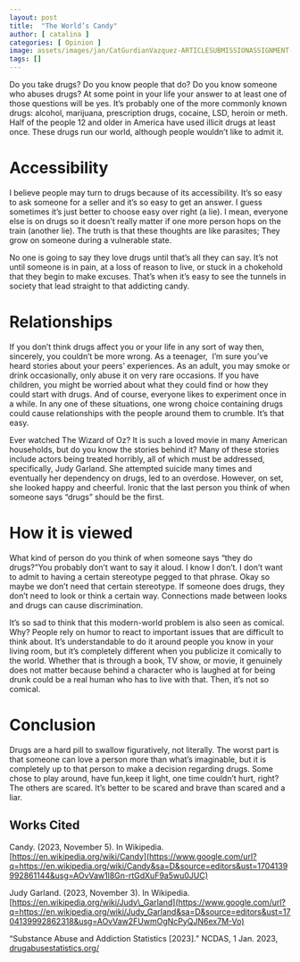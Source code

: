 ```yaml
---
layout: post
title:  "The World’s Candy"
author: [ catalina ]
categories: [ Opinion ]
image: assets/images/jan/CatGurdianVazquez-ARTICLESUBMISSIONASSIGNMENT-2023-24Edition1-1.png
tags: []
---
```



Do you take drugs? Do you know people that do? Do you know someone who abuses drugs? At some point in your life your answer to at least one of those questions will be yes. It’s probably one of the more commonly known drugs: alcohol, marijuana, prescription drugs, cocaine, LSD, heroin or meth. Half of the people 12 and older in America have used illicit drugs at least once. These drugs run our world, although people wouldn’t like to admit it. 

# Accessibility

I believe people may turn to drugs because of its accessibility. It’s so easy to ask someone for a seller and it’s so easy to get an answer. I guess sometimes it’s just better to choose easy over right (a lie). I mean, everyone else is on drugs so it doesn’t really matter if one more person hops on the train (another lie). The truth is that these thoughts are like parasites; They grow on someone during a vulnerable state. 

No one is going to say they love drugs until that’s all they can say. It’s not until someone is in pain, at a loss of reason to live, or stuck in a chokehold that they begin to make excuses. That’s when it’s easy to see the tunnels in society that lead straight to that addicting candy.

# Relationships

If you don’t think drugs affect you or your life in any sort of way then, sincerely, you couldn’t be more wrong. As a teenager,  I’m sure you’ve heard stories about your peers’ experiences. As an adult, you may smoke or drink occasionally, only abuse it on very rare occasions. If you have children, you might be worried about what they could find or how they could start with drugs. And of course, everyone likes to experiment once in a while. In any one of these situations, one wrong choice containing drugs could cause relationships with the people around them to crumble. It’s that easy. 

Ever watched The Wizard of Oz? It is such a loved movie in many American households, but do you know the stories behind it? Many of these stories include actors being treated horribly, all of which must be addressed, specifically, Judy Garland. She attempted suicide many times and eventually her dependency on drugs, led to an overdose. However, on set, she looked happy and cheerful. Ironic that the last person you think of when someone says “drugs” should be the first.

# How it is viewed

What kind of person do you think of when someone says “they do drugs?”You probably don’t want to say it aloud. I know I don’t. I don’t want to admit to having a certain stereotype pegged to that phrase. Okay so maybe we don’t need that certain stereotype. If someone does drugs, they don’t need to look or think a certain way. Connections made between looks and drugs can cause discrimination. 

It’s so sad to think that this modern-world problem is also seen as comical. Why? People rely on humor to react to important issues that are difficult to think about. It’s understandable to do it around people you know in your living room, but it’s completely different when you publicize it comically to the world. Whether that is through a book, TV show, or movie, it genuinely does not matter because behind a character who is laughed at for being drunk could be a real human who has to live with that. Then, it’s not so comical.

# Conclusion

Drugs are a hard pill to swallow figuratively, not literally. The worst part is that someone can love a person more than what’s imaginable, but it is completely up to that person to make a decision regarding drugs. Some chose to play around, have fun,keep it light, one time couldn’t hurt, right? The others are scared. It’s better to be scared and brave than scared and a liar.

## Works Cited

Candy. (2023, November 5). In Wikipedia. [https://en.wikipedia.org/wiki/Candy](https://www.google.com/url?q=https://en.wikipedia.org/wiki/Candy&sa=D&source=editors&ust=1704139992861144&usg=AOvVaw1l8Gn-rtGdXuF9a5wu0JUC)

Judy Garland. (2023, November 3). In Wikipedia. [https://en.wikipedia.org/wiki/Judy\_Garland](https://www.google.com/url?q=https://en.wikipedia.org/wiki/Judy_Garland&sa=D&source=editors&ust=1704139992862318&usg=AOvVaw2FUwmOgNcPyQJN6ex7M-Vo)

“Substance Abuse and Addiction Statistics [2023].” NCDAS, 1 Jan. 2023, [drugabusestatistics.org/](https://www.google.com/url?q=https://drugabusestatistics.org/&sa=D&source=editors&ust=1704139992863148&usg=AOvVaw2r-n9QPzb-UVfBMKwzZ-3T)

